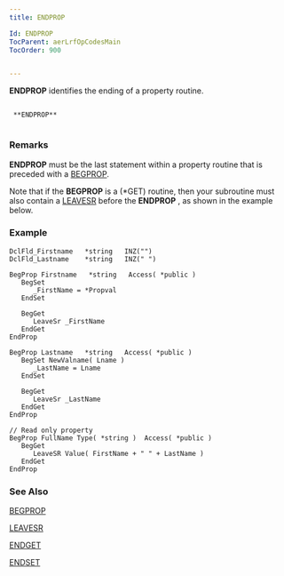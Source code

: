 ```yaml
---
title: ENDPROP

Id: ENDPROP
TocParent: aerLrfOpCodesMain
TocOrder: 900


---
```


**ENDPROP** identifies the ending of a property routine. 

```

 **ENDPROP** 
        
```

### Remarks
**ENDPROP** must be the last statement within a property routine that is preceded with a [BEGPROP](BEGPROP.html). 

Note that if the **BEGPROP** is a (*GET) routine, then your subroutine must also contain a [LEAVESR](LEAVESR.html) before the **ENDPROP** , as shown in the example below. 

### Example

```
DclFld_Firstname   *string   INZ("")
DclFld_Lastname    *string   INZ(" ")

BegProp Firstname   *string   Access( *public )
   BegSet
      _FirstName = *Propval
   EndSet

   BegGet
      LeaveSr _FirstName
   EndGet
EndProp

BegProp Lastname   *string   Access( *public )
   BegSet NewValname( Lname )
      _LastName = Lname
   EndSet

   BegGet
      LeaveSr _LastName
   EndGet
EndProp

// Read only property
BegProp FullName Type( *string )  Access( *public )
   BegGet
      LeaveSR Value( FirstName + " " + LastName )
   EndGet
EndProp
```

### See Also
[BEGPROP](BEGPROP.html)

[LEAVESR](LEAVESR.html)

[ENDGET](ENDGET.html)

[ENDSET](ENDSET.html) 

